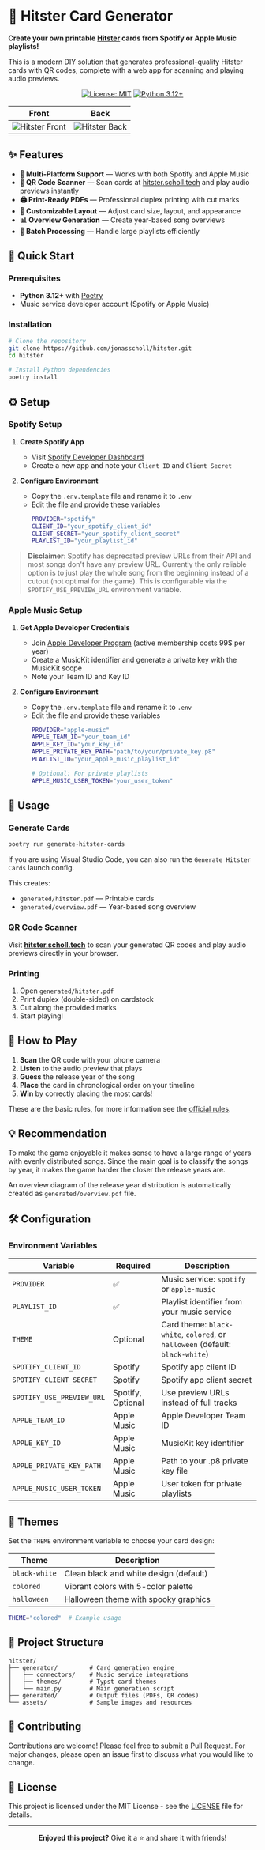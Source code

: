 # 🎵 Hitster Card Generator

**Create your own printable [Hitster](https://hitstergame.com) cards from Spotify or Apple Music playlists!**

This is a modern DIY solution that generates professional-quality Hitster cards with QR codes, complete with a web app for scanning and playing audio previews.

<div align="center">

[![License: MIT](https://img.shields.io/badge/License-MIT-yellow.svg)](https://opensource.org/licenses/MIT)
[![Python 3.12+](https://img.shields.io/badge/python-3.12+-blue.svg)](https://www.python.org/downloads/)

</div>

| Front | Back |
|-------|------|
| ![Hitster Front](assets/hitster_front.jpg) | ![Hitster Back](assets/hitster_back.jpg) |

## ✨ Features

- **🎵 Multi-Platform Support** — Works with both Spotify and Apple Music
- **📱 QR Code Scanner** — Scan cards at [hitster.scholl.tech](https://hitster.scholl.tech) and play audio previews instantly
- **🖨️ Print-Ready PDFs** — Professional duplex printing with cut marks
- **🎨 Customizable Layout** — Adjust card size, layout, and appearance
- **📊 Overview Generation** — Create year-based song overviews
- **🔄 Batch Processing** — Handle large playlists efficiently

## 🚀 Quick Start

### Prerequisites

- **Python 3.12+** with [Poetry](https://python-poetry.org/)
- Music service developer account (Spotify or Apple Music)

### Installation

```bash
# Clone the repository
git clone https://github.com/jonasscholl/hitster.git
cd hitster

# Install Python dependencies
poetry install
```

## ⚙️ Setup

### Spotify Setup

1. **Create Spotify App**
   - Visit [Spotify Developer Dashboard](https://developer.spotify.com/dashboard)
   - Create a new app and note your `Client ID` and `Client Secret`

2. **Configure Environment**
    - Copy the `.env.template` file and rename it to `.env`
    - Edit the file and provide these variables
        ```bash
        PROVIDER="spotify"
        CLIENT_ID="your_spotify_client_id"
        CLIENT_SECRET="your_spotify_client_secret"
        PLAYLIST_ID="your_playlist_id"
        ```

> **Disclaimer**: Spotify has deprecated preview URLs from their API and most songs don't have any preview URL. Currently the only reliable option is to just play the whole song from the beginning instead of a cutout (not optimal for the game). This is configurable via the `SPOTIFY_USE_PREVIEW_URL` environment variable.

### Apple Music Setup

1. **Get Apple Developer Credentials**
   - Join [Apple Developer Program](https://developer.apple.com/programs/) (active membership costs 99$ per year)
   - Create a MusicKit identifier and generate a private key with the MusicKit scope
   - Note your Team ID and Key ID

2. **Configure Environment**
   - Copy the `.env.template` file and rename it to `.env`
   - Edit the file and provide these variables
        ```bash
        PROVIDER="apple-music"
        APPLE_TEAM_ID="your_team_id"
        APPLE_KEY_ID="your_key_id"
        APPLE_PRIVATE_KEY_PATH="path/to/your/private_key.p8"
        PLAYLIST_ID="your_apple_music_playlist_id"

        # Optional: For private playlists
        APPLE_MUSIC_USER_TOKEN="your_user_token"
        ```

## 🎯 Usage

### Generate Cards

```bash
poetry run generate-hitster-cards
```

If you are using Visual Studio Code, you can also run the `Generate Hitster Cards` launch config.

This creates:
- `generated/hitster.pdf` — Printable cards
- `generated/overview.pdf` — Year-based song overview

### QR Code Scanner

Visit **[hitster.scholl.tech](https://hitster.scholl.tech)** to scan your generated QR codes and play audio previews directly in your browser.

### Printing

1. Open `generated/hitster.pdf`
2. Print duplex (double-sided) on cardstock
3. Cut along the provided marks
4. Start playing!

## 🎲 How to Play

1. **Scan** the QR code with your phone camera
2. **Listen** to the audio preview that plays
3. **Guess** the release year of the song
4. **Place** the card in chronological order on your timeline
5. **Win** by correctly placing the most cards!

These are the basic rules, for more information see the [official rules](https://hitstergame.com/en-gb/how-to-play-free/).

## 💡 Recommendation

To make the game enjoyable it makes sense to have a large range of years with evenly distributed songs. Since the main goal is to classify the songs by year, it makes the game harder the closer the release years are.

An overview diagram of the release year distribution is automatically created as `generated/overview.pdf` file.

## 🛠️ Configuration

### Environment Variables

| Variable | Required | Description |
|----------|----------|-------------|
| `PROVIDER` | ✅ | Music service: `spotify` or `apple-music` |
| `PLAYLIST_ID` | ✅ | Playlist identifier from your music service |
| `THEME` | Optional | Card theme: `black-white`, `colored`, or `halloween` (default: `black-white`) |
| `SPOTIFY_CLIENT_ID` | Spotify | Spotify app client ID |
| `SPOTIFY_CLIENT_SECRET` | Spotify | Spotify app client secret |
| `SPOTIFY_USE_PREVIEW_URL` | Spotify, Optional | Use preview URLs instead of full tracks |
| `APPLE_TEAM_ID` | Apple Music | Apple Developer Team ID |
| `APPLE_KEY_ID` | Apple Music | MusicKit key identifier |
| `APPLE_PRIVATE_KEY_PATH` | Apple Music | Path to your .p8 private key file |
| `APPLE_MUSIC_USER_TOKEN` | Apple Music | User token for private playlists |

## 🎨 Themes

Set the `THEME` environment variable to choose your card design:

| Theme | Description |
|-------|-------------|
| `black-white` | Clean black and white design (default) |
| `colored` | Vibrant colors with 5-color palette |
| `halloween` | Halloween theme with spooky graphics |

```bash
THEME="colored"  # Example usage
```

## 📁 Project Structure

```
hitster/
├── generator/         # Card generation engine
│   ├── connectors/    # Music service integrations
│   ├── themes/        # Typst card themes
│   └── main.py        # Main generation script
├── generated/         # Output files (PDFs, QR codes)
└── assets/            # Sample images and resources
```

## 🤝 Contributing

Contributions are welcome! Please feel free to submit a Pull Request. For major changes, please open an issue first to discuss what you would like to change.

## 📄 License

This project is licensed under the MIT License - see the [LICENSE](LICENSE) file for details.

---

<div align="center">

**Enjoyed this project?** Give it a ⭐️ and share it with friends!

</div>
